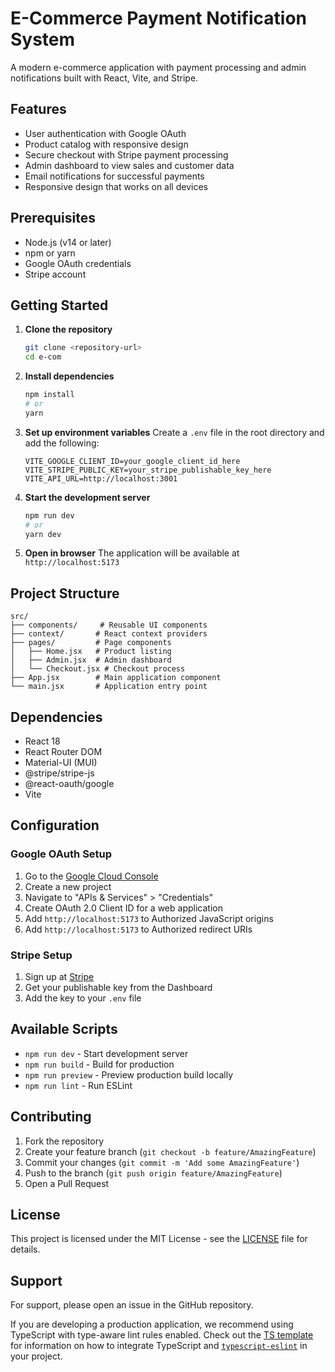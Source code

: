 # E-Commerce Payment Notification System

A modern e-commerce application with payment processing and admin notifications built with React, Vite, and Stripe.

## Features

- User authentication with Google OAuth
- Product catalog with responsive design
- Secure checkout with Stripe payment processing
- Admin dashboard to view sales and customer data
- Email notifications for successful payments
- Responsive design that works on all devices

## Prerequisites

- Node.js (v14 or later)
- npm or yarn
- Google OAuth credentials
- Stripe account

## Getting Started

1. **Clone the repository**
   ```bash
   git clone <repository-url>
   cd e-com
   ```

2. **Install dependencies**
   ```bash
   npm install
   # or
   yarn
   ```

3. **Set up environment variables**
   Create a `.env` file in the root directory and add the following:
   ```
   VITE_GOOGLE_CLIENT_ID=your_google_client_id_here
   VITE_STRIPE_PUBLIC_KEY=your_stripe_publishable_key_here
   VITE_API_URL=http://localhost:3001
   ```

4. **Start the development server**
   ```bash
   npm run dev
   # or
   yarn dev
   ```

5. **Open in browser**
   The application will be available at `http://localhost:5173`

## Project Structure

```
src/
├── components/     # Reusable UI components
├── context/       # React context providers
├── pages/         # Page components
│   ├── Home.jsx   # Product listing
│   ├── Admin.jsx  # Admin dashboard
│   └── Checkout.jsx # Checkout process
├── App.jsx        # Main application component
└── main.jsx       # Application entry point
```

## Dependencies

- React 18
- React Router DOM
- Material-UI (MUI)
- @stripe/stripe-js
- @react-oauth/google
- Vite

## Configuration

### Google OAuth Setup
1. Go to the [Google Cloud Console](https://console.cloud.google.com/)
2. Create a new project
3. Navigate to "APIs & Services" > "Credentials"
4. Create OAuth 2.0 Client ID for a web application
5. Add `http://localhost:5173` to Authorized JavaScript origins
6. Add `http://localhost:5173` to Authorized redirect URIs

### Stripe Setup
1. Sign up at [Stripe](https://stripe.com/)
2. Get your publishable key from the Dashboard
3. Add the key to your `.env` file

## Available Scripts

- `npm run dev` - Start development server
- `npm run build` - Build for production
- `npm run preview` - Preview production build locally
- `npm run lint` - Run ESLint

## Contributing

1. Fork the repository
2. Create your feature branch (`git checkout -b feature/AmazingFeature`)
3. Commit your changes (`git commit -m 'Add some AmazingFeature'`)
4. Push to the branch (`git push origin feature/AmazingFeature`)
5. Open a Pull Request

## License

This project is licensed under the MIT License - see the [LICENSE](LICENSE) file for details.

## Support

For support, please open an issue in the GitHub repository.

If you are developing a production application, we recommend using TypeScript with type-aware lint rules enabled. Check out the [TS template](https://github.com/vitejs/vite/tree/main/packages/create-vite/template-react-ts) for information on how to integrate TypeScript and [`typescript-eslint`](https://typescript-eslint.io) in your project.

